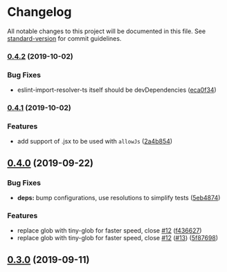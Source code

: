 # Changelog

All notable changes to this project will be documented in this file. See [standard-version](https://github.com/conventional-changelog/standard-version) for commit guidelines.

### [0.4.2](https://github.com/rx-ts/eslint-import-resolver-ts/compare/v0.4.1...v0.4.2) (2019-10-02)


### Bug Fixes

* eslint-import-resolver-ts itself should be devDependencies ([eca0f34](https://github.com/rx-ts/eslint-import-resolver-ts/commit/eca0f34))

### [0.4.1](https://github.com/rx-ts/eslint-import-resolver-ts/compare/v0.4.0...v0.4.1) (2019-10-02)


### Features

* add support of .jsx to be used with `allowJs` ([2a4b854](https://github.com/rx-ts/eslint-import-resolver-ts/commit/2a4b854))

## [0.4.0](https://github.com/rx-ts/eslint-import-resolver-ts/compare/v0.3.0...v0.4.0) (2019-09-22)

### Bug Fixes

- **deps:** bump configurations, use resolutions to simplify tests ([5eb4874](https://github.com/rx-ts/eslint-import-resolver-ts/commit/5eb4874))

### Features

- replace glob with tiny-glob for faster speed, close [#12](https://github.com/rx-ts/eslint-import-resolver-ts/issues/12) ([f436627](https://github.com/rx-ts/eslint-import-resolver-ts/commit/f436627))
- replace glob with tiny-glob for faster speed, close [#12](https://github.com/rx-ts/eslint-import-resolver-ts/issues/12) ([#13](https://github.com/rx-ts/eslint-import-resolver-ts/issues/13)) ([5f87698](https://github.com/rx-ts/eslint-import-resolver-ts/commit/5f87698))

## [0.3.0](https://github.com/rx-ts/eslint-import-resolver-ts/compare/v0.2.0...v0.3.0) (2019-09-11)
